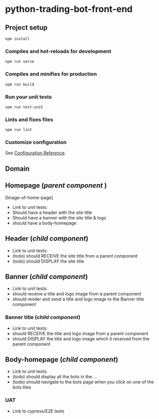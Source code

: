 # python-trading-bot-front-end

## Project setup

```
npm install
```

### Compiles and hot-reloads for development

```
npm run serve
```

### Compiles and minifies for production

```
npm run build
```

### Run your unit tests

```
npm run test:unit
```

### Lints and fixes files

```
npm run lint
```

### Customize configuration

See [Configuration Reference](https://cli.vuejs.org/config/).

## Domain

## Homepage (_parent component_ )

[Image-of-home-page]

- Link to unit tests:
- Should have a header with the site title
- Should have a banner with the site title & logo
- should have a body-homepage

## Header (_child component_)

- Link to unit tests:
- (todo) should RECEIVE the site title from a parent component
- (todo) should DISPLAY the site title

## Banner (_child component_)

- Link to unit tests:
- should receive a title and logo image from a parent component
- should render and send a title and logo image to the Banner title component

### Banner title (_child component_)

- Link to unit tests:
- should RECEIVE the title and logo image from a parent component
- should DISPLAY the title and logo image which it received from the parent component

## Body-homepage (_child component_)

- Link to unit tests:
- (todo) should display all the bots in the ...
- (todo) should navigate to the bots page when you click on one of the bots tiles

### UAT

- Link to cypress/E2E tests
